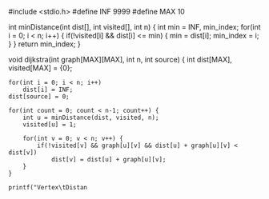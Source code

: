 #include <stdio.h>
#define INF 9999
#define MAX 10

int minDistance(int dist[], int visited[], int n) {
    int min = INF, min_index;
    for(int i = 0; i < n; i++) {
        if(!visited[i] && dist[i] <= min) {
            min = dist[i];
            min_index = i;
        }
    }
    return min_index;
}

void dijkstra(int graph[MAX][MAX], int n, int source) {
    int dist[MAX], visited[MAX] = {0};

    for(int i = 0; i < n; i++)
        dist[i] = INF;
    dist[source] = 0;

    for(int count = 0; count < n-1; count++) {
        int u = minDistance(dist, visited, n);
        visited[u] = 1;

        for(int v = 0; v < n; v++) {
            if(!visited[v] && graph[u][v] && dist[u] + graph[u][v] < dist[v])
                dist[v] = dist[u] + graph[u][v];
        }
    }

    printf("Vertex\tDistan
